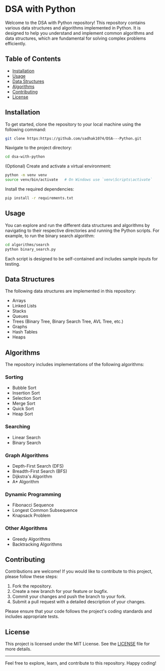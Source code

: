 # DSA with Python

Welcome to the DSA with Python repository! This repository contains various data structures and algorithms implemented in Python. It is designed to help you understand and implement common algorithms and data structures, which are fundamental for solving complex problems efficiently.

## Table of Contents

- [Installation](#installation)
- [Usage](#usage)
- [Data Structures](#data-structures)
- [Algorithms](#algorithms)
- [Contributing](#contributing)
- [License](#license)

## Installation

To get started, clone the repository to your local machine using the following command:

```bash
git clone https:https://github.com/sadhak1074/DSA---Python.git
```

Navigate to the project directory:

```bash
cd dsa-with-python
```

(Optional) Create and activate a virtual environment:

```bash
python -m venv venv
source venv/bin/activate   # On Windows use `venv\Scripts\activate`
```

Install the required dependencies:

```bash
pip install -r requirements.txt
```

## Usage

You can explore and run the different data structures and algorithms by navigating to their respective directories and running the Python scripts. For example, to run the binary search algorithm:

```bash
cd algorithms/search
python binary_search.py
```

Each script is designed to be self-contained and includes sample inputs for testing.

## Data Structures

The following data structures are implemented in this repository:

- Arrays
- Linked Lists
- Stacks
- Queues
- Trees (Binary Tree, Binary Search Tree, AVL Tree, etc.)
- Graphs
- Hash Tables
- Heaps

## Algorithms

The repository includes implementations of the following algorithms:

### Sorting

- Bubble Sort
- Insertion Sort
- Selection Sort
- Merge Sort
- Quick Sort
- Heap Sort

### Searching

- Linear Search
- Binary Search

### Graph Algorithms

- Depth-First Search (DFS)
- Breadth-First Search (BFS)
- Dijkstra's Algorithm
- A* Algorithm

### Dynamic Programming

- Fibonacci Sequence
- Longest Common Subsequence
- Knapsack Problem

### Other Algorithms

- Greedy Algorithms
- Backtracking Algorithms

## Contributing

Contributions are welcome! If you would like to contribute to this project, please follow these steps:

1. Fork the repository.
2. Create a new branch for your feature or bugfix.
3. Commit your changes and push the branch to your fork.
4. Submit a pull request with a detailed description of your changes.

Please ensure that your code follows the project's coding standards and includes appropriate tests.

## License

This project is licensed under the MIT License. See the [LICENSE](LICENSE) file for more details.

---

Feel free to explore, learn, and contribute to this repository. Happy coding!
